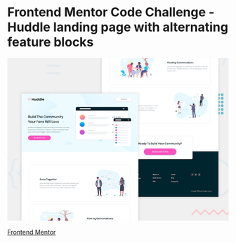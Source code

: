# Frontend Mentor Code Challenge - Huddle landing page with alternating feature blocks

![Design preview for the Huddle landing page with alternating feature blocks coding challenge](./design/desktop-preview.jpg)

[Frontend Mentor](https://www.frontendmentor.io)